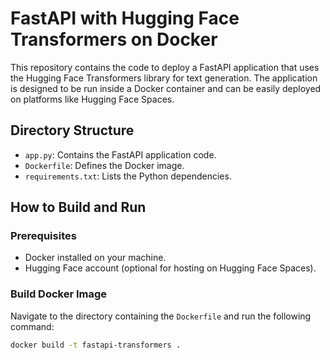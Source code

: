 # FastAPI with Hugging Face Transformers on Docker

This repository contains the code to deploy a FastAPI application that uses the Hugging Face Transformers library for text generation. The application is designed to be run inside a Docker container and can be easily deployed on platforms like Hugging Face Spaces.

## Directory Structure

- `app.py`: Contains the FastAPI application code.
- `Dockerfile`: Defines the Docker image.
- `requirements.txt`: Lists the Python dependencies.

## How to Build and Run

### Prerequisites

- Docker installed on your machine.
- Hugging Face account (optional for hosting on Hugging Face Spaces).

### Build Docker Image

Navigate to the directory containing the `Dockerfile` and run the following command:

```sh
docker build -t fastapi-transformers .
